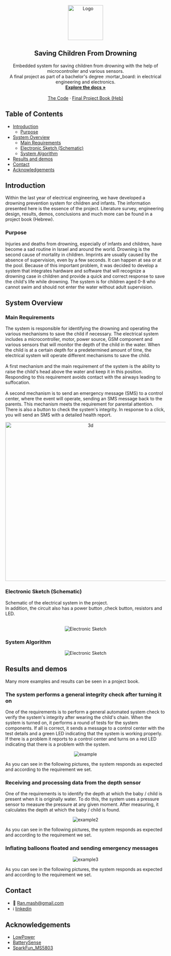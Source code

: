 <!-- PROJECT LOGO -->
<p align="center">
  <a href="#top">
     <img src="Images/help.jpg" alt="Logo" width="110" height="110">
  </a>

  <h2 align="center">Saving Children From Drowning</h2>

  <p align="center">
    Embedded system for saving children from drowning with the help of microcontroller and various sensors.<br />
    A final project as part of a bachelor's degree :mortar_board: in electrical engineering and electronics.
    <br />
    <a href="https://github.com/Mashiyah/Preventing-Child-Drowning#introduction"><strong>Explore the docs »</strong></a>
    <br />
    <br />
    <a href="Code/DeBug_Version.ino">The Code</a>
    ·
    <a href="Book/ProjectBook.pdf">Final Project Book (Heb)</a>
  </p>
</p>

<!-- TABLE OF CONTENTS -->
## Table of Contents

* [Introduction](#introduction)
  * [Purpose](#purpose)
* [System Overview](#system-overview)
  * [Main Requirements](#main-requirements)
  * [Electronic Sketch (Schematic)](#electronic-sketch)
  * [System Algorithm](#system-Algorithm)
* [Results and demos](#results-and-demos)
* [Contact](#contact)
* [Acknowledgements](#acknowledgements)

<!-- Introduction -->
## Introduction
Within the last year of electrical engineering, we have developed a drowning prevention system for children and infants.
The information presented here is the essence of the project. Literature survey, engineering design, results, demos, conclusions and much more can be found in a project book (Hebrew).

### Purpose
Injuries and deaths from drowning, especially of infants and children, have become a sad routine in Israel and around the world. 
Drowning is the second cause of mortality in children. 
Imprints are usually caused by the absence of supervision, even by a few seconds. It can happen at sea or at the pool.
Because of this important problem, it was decided to develop a system that integrates hardware and software that will recognize a drowning case in children and provide a quick and correct response to save the child's life while drowning. 
The system is for children aged 0-8 who cannot swim and should not enter the water without adult supervision.

<!-- System overview -->
## System Overview

### Main Requirements
The system is responsible for identifying the drowning and operating the various mechanisms to save the child if necessary. 
The electrical system includes a microcontroller, motor, power source, GSM component and various sensors that will monitor the depth of the child in the water. 
When the child is at a certain depth for a predetermined amount of time, the electrical system will operate different mechanisms to save the child.<br /><br />
A first mechanism and the main requirement of the system is the ability to raise the child's head above the water and keep it in this position. Responding to this requirement avoids contact with the airways leading to suffocation.<br /><br />
A second mechanism is to send an emergency message (SMS) to a control center, where the event will operate, sending an SMS message back to the parents. This mechanism meets the requirement for parental attention. There is also a button to check the system's integrity. In response to a click, you will send an SMS with a detailed health report.

<p align="center">
  <img src="Images/3d.png" alt="3d" height="500" width="520">
</p>

### Electronic Sketch (Schematic)
Schematic of the electrical system in the project.<br />
In addition, the circuit also has a power button ,check button, resistors and LED.
<br /><br />
<p align="center">
<img src="Images/Electronic Sketch (Schematic).jpg" alt="Electronic Sketch">
</p>

### System Algorithm
<p align="center">
  <img src="Images/Algorithm.png" alt="Electronic Sketch">
</p>

<!-- Results and demos -->
## Results and demos
Many more examples and results can be seen in a project book.

### The system performs a general integrity check after turning it on
One of the requirements is to perform a general automated system check to verify the system's integrity after wearing the child's chain.
When the system is turned on, it performs a round of tests for the system components. If all is correct, it sends a message to a control center with the test details and a green LED indicating that the system is working properly. 
If there is a problem it reports to a control center and turns on a red LED indicating that there is a problem with the system.
<p align="center">
  <img src="Images/example.jpg" alt="example">
</p>
 As you can see in the following pictures, the system responds as expected and according to the requirement we set.

### Receiving and processing data from the depth sensor
One of the requirements is to identify the depth at which the baby / child is present when it is originally water. 
To do this, the system uses a pressure sensor to measure the pressure at any given moment. 
After measuring, it calculates the depth at which the baby / child is found.
<p align="center">
  <img src="Images/example2.jpg" alt="example2">
</p>
As you can see in the following pictures, the system responds as expected and according to the requirement we set.

### Inflating balloons floated and sending emergency messages
<p align="center">
  <img src="Images/example3.jpg" alt="example3">
</p>
As you can see in the following pictures, the system responds as expected and according to the requirement we set.

<!-- CONTACT -->
## Contact
 - :email: Ran.mash@gmail.com <br />
 - :information_source: [linkedin](linkedin.com/in/ran-mashiyah)

<!-- ACKNOWLEDGEMENTS -->
## Acknowledgements
* [LowPower](https://github.com/rocketscream/Low-Power)
* [BatterySense](https://github.com/rlogiacco/BatterySense)
* [SparkFun_MS5803](http://librarymanager/All#SparkFun_MS5803-14BA)
